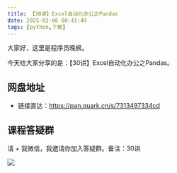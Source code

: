 ```yaml
---
title: 【30讲】Excel自动化办公之Pandas
date: 2025-02-06 00:41:49
tags: [python,下载]
---
```



大家好，这里是程序员晚枫。

今天给大家分享的是：【30讲】Excel自动化办公之Pandas。

## 网盘地址

- 链接直达：https://pan.quark.cn/s/7313497334cd

## 课程答疑群

请 + 我微信，我邀请你加入答疑群。备注：30讲

![](https://python-office-1300615378.cos.ap-chongqing.myqcloud.com/%E5%BE%AE%E4%BF%A1%E4%BA%8C%E7%BB%B4%E7%A0%81.jpg)



